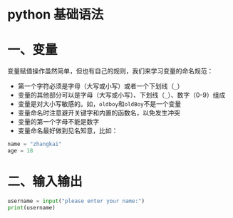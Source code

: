 # python 基础语法

# 一、变量

变量赋值操作虽然简单，但也有自己的规则，我们来学习变量的命名规范：

- 第一个字符必须是字母（大写或小写）或者一个下划线（`_`）
- 变量的其他部分可以是字母（大写或小写）、下划线（`_`）、数字（0-9）组成
- 变量是对大小写敏感的。如，`oldboy`和`oldBoy`不是一个变量
- 变量命名时注意避开关键字和内置的函数名，以免发生冲突
- 变量的第一个字母不能是数字
- 变量命名最好做到见名知意，比如：

```python
name = "zhangkai"
age = 18
```

# 二、输入输出

```python
username = input("please enter your name:")
print(username)
```
